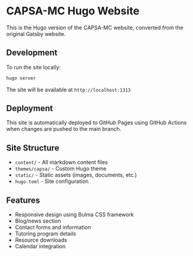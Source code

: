 # CAPSA-MC Hugo Website

This is the Hugo version of the CAPSA-MC website, converted from the original Gatsby website.

## Development

To run the site locally:

```bash
hugo server
```

The site will be available at `http://localhost:1313`

## Deployment

This site is automatically deployed to GitHub Pages using GitHub Actions when changes are pushed to the main branch.

## Site Structure

- `content/` - All markdown content files
- `themes/capsa/` - Custom Hugo theme
- `static/` - Static assets (images, documents, etc.)
- `hugo.toml` - Site configuration

## Features

- Responsive design using Bulma CSS framework
- Blog/news section
- Contact forms and information
- Tutoring program details
- Resource downloads
- Calendar integration